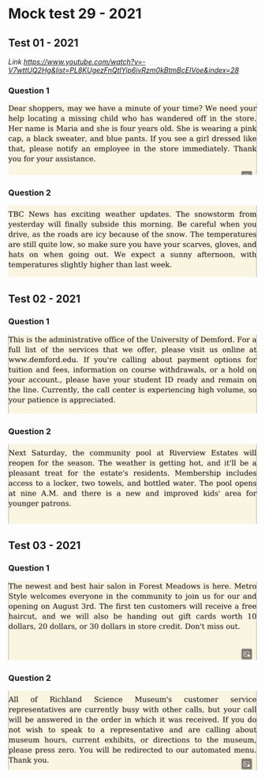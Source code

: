 # Mock test 29 - 2021

## Test 01 - 2021

_Link https://www.youtube.com/watch?v=-V7wttUQ2Hg&list=PL8KUgezFnQtIYip6ivRzm0kBtmBcEIVoe&index=28_

### Question 1

![](./Images/mock-test-29-1.png)

### Question 2

![](./Images/mock-test-29-2.png)

## Test 02 - 2021

### Question 1

![](./Images/mock-test-29-3.png)

### Question 2

![](./Images/mock-test-29-4.png)

## Test 03 - 2021

### Question 1

![](./Images/mock-test-29-5.png)

### Question 2

![](./Images/mock-test-29-6.png)
